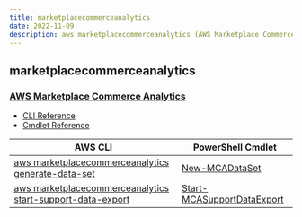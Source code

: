 ```yaml
---
title: marketplacecommerceanalytics
date: 2022-11-09
description: aws marketplacecommerceanalytics (AWS Marketplace Commerce Analytics) command/cmdlet list.
---
```


## marketplacecommerceanalytics

### [AWS Marketplace Commerce Analytics](https://aws.amazon.com/marketplace/)

* [CLI Reference](https://docs.aws.amazon.com/cli/latest/reference/marketplacecommerceanalytics/index.html)
* [Cmdlet Reference](https://docs.aws.amazon.com/powershell/latest/reference/items/AWS_Marketplace_Commerce_Analytics_cmdlets.html)

|AWS CLI|PowerShell Cmdlet|
|----|----|
|[aws marketplacecommerceanalytics generate-data-set](https://docs.aws.amazon.com/cli/latest/reference/marketplacecommerceanalytics/generate-data-set.html)|[New-MCADataSet](https://docs.aws.amazon.com/powershell/latest/reference/items/New-MCADataSet.html)|
|[aws marketplacecommerceanalytics start-support-data-export](https://docs.aws.amazon.com/cli/latest/reference/marketplacecommerceanalytics/start-support-data-export.html)|[Start-MCASupportDataExport](https://docs.aws.amazon.com/powershell/latest/reference/items/Start-MCASupportDataExport.html)|

